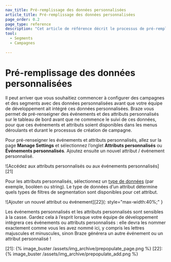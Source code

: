 ```yaml
---
nav_title: Pré-remplissage des données personnalisées
article_title: Pré-remplissage des données personnalisées
page_order: 0.2
page_type: reference
description: "Cet article de référence décrit le processus de pré-remplissage de vos campagnes et segments avec des données personnalisées."
tool:
  - Segments
  - Campagnes
  
---
```


# Pré-remplissage des données personnalisées

Il peut arriver que vous souhaitiez commencer à configurer des campagnes et des segments avec des données personnalisées avant que votre équipe de développement ait intégré ces données personnalisées. Braze vous permet de pré-renseigner des événements et des attributs personnalisés sur le tableau de bord avant que ne commence le suivi de ces données, pour que ces événements et attributs soient disponibles dans les menus déroulants et durant le processus de création de campagne.

Pour pré-renseigner les événements et attributs personnalisés, allez sur la page **Manage Settings** et sélectionnez l’onglet **Attributs personnalisés** ou **Événements personnalisés**. Ajoutez ensuite un nouvel attribut / événement personnalisé.

![Accédez aux attributs personnalisés ou aux événements personnalisés][21]

Pour les attributs personnalisés, sélectionnez un [type de données][20] (par exemple, booléen ou string). Le type de données d’un attribut détermine quels types de filtres de segmentation sont disponibles pour cet attribut.

![Ajouter un nouvel attribut ou événement][22]{: style="max-width:40%;" }

Les événements personnalisés et les attributs personnalisés sont sensibles à la casse. Gardez cela à l’esprit lorsque votre équipe de développement intègrera ces événements ou attributs personnalisés : elle devra les nommer exactement comme vous les avez nommé ici, y compris les lettres majuscules et minuscules, sinon Braze générera un autre événement ou un attribut personnalisé !

[20]: {{site.baseurl}}/user_guide/data_and_analytics/custom_data/custom_attributes/#custom-attribute-data-types
[21]: {% image_buster /assets/img_archive/prepopulate_page.png %}
[22]: {% image_buster /assets/img_archive/prepopulate_add.png %}
